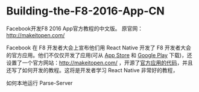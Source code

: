 # Building-the-F8-2016-App-CN
Facebook开发F8 2016 App官方教程的中文版。 原官网： http://makeitopen.com/

Facebook 在 F8 开发者大会上宣布他们用 React Native 开发了 F8 开发者大会的官方应用。他们不仅仅开发了应用(可从 [App Store](https://itunes.apple.com/us/app/f8/id853467066) 和 [Google Play](https://play.google.com/store/apps/details?id=com.facebook.f8) 下载)，还设置了一个官方网站：http://makeitopen.com/ ，开源了[官方应用的代码](https://github.com/fbsamples/f8app/)，并且还写了如何开发的教程。这将是开发者学习 React Native 非常好的教程，


如何本地运行 Parse-Server

